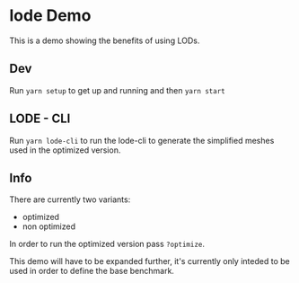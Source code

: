 # lode Demo

This is a demo showing the benefits of using LODs.

## Dev

Run `yarn setup` to get up and running and then `yarn start`

## LODE - CLI
Run `yarn lode-cli` to run the lode-cli to generate the simplified meshes used in the optimized version.

## Info

There are currently two variants:

- optimized
- non optimized

In order to run the optimized version pass `?optimize`.

This demo will have to be expanded further, it's currently only inteded to be used in order to define the base benchmark.
